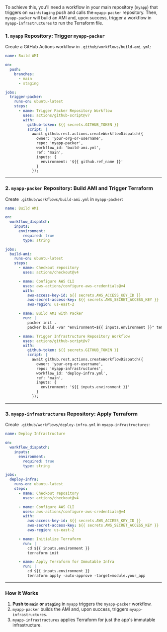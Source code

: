 To achieve this, you'll need a workflow in your main repository (`myapp`) that triggers on `main`/`staging` push and calls the `myapp-packer` repository. Then, `myapp-packer` will build an AMI and, upon success, trigger a workflow in `myapp-infrastructures` to run the Terraform file.

### **1. `myapp` Repository: Trigger `myapp-packer`**
Create a GitHub Actions workflow in `.github/workflows/build-ami.yml`:

```yaml
name: Build AMI

on:
  push:
    branches:
      - main
      - staging

jobs:
  trigger-packer:
    runs-on: ubuntu-latest
    steps:
      - name: Trigger Packer Repository Workflow
        uses: actions/github-script@v7
        with:
          github-token: ${{ secrets.GITHUB_TOKEN }}
          script: |
            await github.rest.actions.createWorkflowDispatch({
              owner: 'your-org-or-username',
              repo: 'myapp-packer',
              workflow_id: 'build-ami.yml',
              ref: 'main',
              inputs: {
                environment: '${{ github.ref_name }}'
              }
            });
```

---

### **2. `myapp-packer` Repository: Build AMI and Trigger Terraform**
Create `.github/workflows/build-ami.yml` in `myapp-packer`:

```yaml
name: Build AMI

on:
  workflow_dispatch:
    inputs:
      environment:
        required: true
        type: string

jobs:
  build-ami:
    runs-on: ubuntu-latest
    steps:
      - name: Checkout repository
        uses: actions/checkout@v4

      - name: Configure AWS CLI
        uses: aws-actions/configure-aws-credentials@v4
        with:
          aws-access-key-id: ${{ secrets.AWS_ACCESS_KEY_ID }}
          aws-secret-access-key: ${{ secrets.AWS_SECRET_ACCESS_KEY }}
          aws-region: us-east-2

      - name: Build AMI with Packer
        run: |
          packer init .
          packer build -var "environment=${{ inputs.environment }}" template.pkr.hcl

      - name: Trigger Infrastructure Repository Workflow
        uses: actions/github-script@v7
        with:
          github-token: ${{ secrets.GITHUB_TOKEN }}
          script: |
            await github.rest.actions.createWorkflowDispatch({
              owner: 'your-org-or-username',
              repo: 'myapp-infrastructures',
              workflow_id: 'deploy-infra.yml',
              ref: 'main',
              inputs: {
                environment: '${{ inputs.environment }}'
              }
            });
```

---

### **3. `myapp-infrastructures` Repository: Apply Terraform**
Create `.github/workflows/deploy-infra.yml` in `myapp-infrastructures`:

```yaml
name: Deploy Infrastructure

on:
  workflow_dispatch:
    inputs:
      environment:
        required: true
        type: string

jobs:
  deploy-infra:
    runs-on: ubuntu-latest
    steps:
      - name: Checkout repository
        uses: actions/checkout@v4

      - name: Configure AWS CLI
        uses: aws-actions/configure-aws-credentials@v4
        with:
          aws-access-key-id: ${{ secrets.AWS_ACCESS_KEY_ID }}
          aws-secret-access-key: ${{ secrets.AWS_SECRET_ACCESS_KEY }}
          aws-region: us-east-2

      - name: Initialize Terraform
        run: |
          cd ${{ inputs.environment }}
          terraform init

      - name: Apply Terraform for Immutable Infra
        run: |
          cd ${{ inputs.environment }}
          terraform apply -auto-approve -target=module.your_app
```

---

### **How It Works**
1. **Push to `main` or `staging`** in `myapp` triggers the `myapp-packer` workflow.
2. `myapp-packer` builds the AMI and, upon success, triggers `myapp-infrastructures`.
3. `myapp-infrastructures` applies Terraform for just the app's immutable infrastructure.

